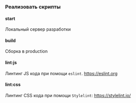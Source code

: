 ### Реализовать скрипты

#### start

Локальный сервер разработки

#### build

Сборка в production

#### lint:js

Линтинг JS кода при помощи `eslint`.
https://eslint.org

#### lint:css

Линтинг CSS кода при помощи `Stylelint`:
https://stylelint.io/
